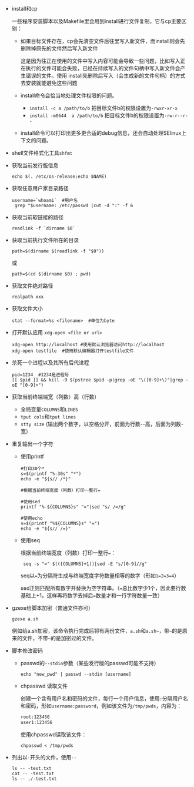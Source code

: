 - install和cp

  一些程序安装脚本以及Makefile里会用到install进行文件复制，它与cp主要区别：

  - 如果目标文件存在，cp会先清空文件后往里写入新文件，而install则会先删除掉原先的文件然后写入新文件

    这是因为往正在使用的文件中写入内容可能会导致一些问题，比如写入正在执行的文件可能会失败，已经在持续写入的文件句柄中写入新文件会产生错误的文件。使用  install先删除后写入（会生成新的文件句柄）的方式去安装就能避免这些问题

  - install命令会恰当地处理文件权限的问题。

    - `install -c a /path/to/b`  把目标文件b的权限设置为`-rwxr-xr-x`
    - `install -m0644  a /path/to/b`  把目标文件b的权限设置为`-rw-r--r--`

  - install命令可以打印出更多更合适的debug信息，还会自动处理SElinux上下文的问题。

- shell文件格式化工具`shfmt`

- 获取当前发行版信息

  ```shell
  echo $(. /etc/os-release;echo $NAME)
  ```
  
- 获取任意用户家目录路径

  ```shell
  username=`whoami`  #用户名
   grep ^$username: /etc/passwd |cut -d ":" -f 6
  ```

- 获取当前软链接的路径

  ```shell
  readlink -f `dirname $0`
  ```

- 获取当前执行文件所在的目录

  ```shell
  path=$(dirname $(readlink -f "$0"))
  ```

  或

  ```shell
  path=$(cd $(dirname $0) ; pwd)
  ```

- 获取文件绝对路径

  ```shell
  realpath xxx
  ```

- 获取文件大小

  ```shell
  stat --format=%s <filename>  #单位为byte
  ```

- 打开默认应用 `xdg-open <file or url>`

  ```shell
  xdg-open http://localhost #使用默认浏览器访问http://localhost
  xdg-open testfile  #使用默认编辑器打开testfile文件
  ```

- 杀死一个进程以及其所有后代进程

  ```shell
  pid=1234  #1234是进程号
  [[ $pid ]] && kill -9 $(pstree $pid -p|grep -oE "\([0-9]+\)"|grep -oE "[0-9]+")
  ```

- 获取当前终端端宽（列数）高（行数）

  - 全局变量`COLUMNS`和`LINES`
  - `tput cols`和`tput lines`
  - `stty size`  (输出两个数字，以空格分开，前面为行数--高，后面为列数-宽）

- 重复输出一个字符

  - 使用printf

    ```shell
    #打印30个*
    s=$(printf "%-30s" "*")
    echo -e "${s// /*}"
    
    #根据当前终端宽度（列数）打印一整行=
    
    #使用sed
    printf "%-${COLUMNS}s" "="|sed "s/ /=/g"
    
    #使用echo
    s=$(printf "%${COLUMNS}s" "=")
    echo -e "${s// /=}"
    ```

  - 使用seq

    根据当前终端宽度（列数）打印一整行`=`：

    ```shell
     seq -s "=" $(({COLUMNS}+1))|sed -E "s/[0-9]//g"
    ```

    seq以`=`为分隔符生成与终端宽度字符数量相等的数字（形如`1=2=3=4`）

    sed正则匹配所有数字并替换为空字符串。（`=`总比数字少1个，因此要行数基础上+1，这样再将数字去掉后`=`数量才和一行字符数量一致）

- gzexe给脚本加密（普通文件亦可）

  ```shell
  gzexe a.sh
  ```

   例如给a.sh加密，该命令执行完成后将有两份文件，`a.sh`和`a.sh~`，带`~`的是原来的文件，不带`~`的是加密过的文件。

- 脚本修改密码

  - passwd的`--stdin`参数（某些发行版的passwd可能不支持）

    ```shell
    echo "new_pwd" | passwd --stdin [username]
    ```

  - chpasswd 读取文件

    创建一个含有用户名和密码的文件，每行一个用户信息，使用`:`分隔用户名和密码，形如`username:password`，例如该文件为`/tmp/pwds`，内容为：

    ```txt
    root:123456
    user1:123456
    ```

    使用chpasswd读取该文件：

    ```shell
    chpasswd < /tmp/pwds
    ```

- 列出以`-`开头的文件，使用`--`

  ```
  ls -- -test.txt
  cat -- -test.txt
  ls -- ./-test.txt
  ```

  